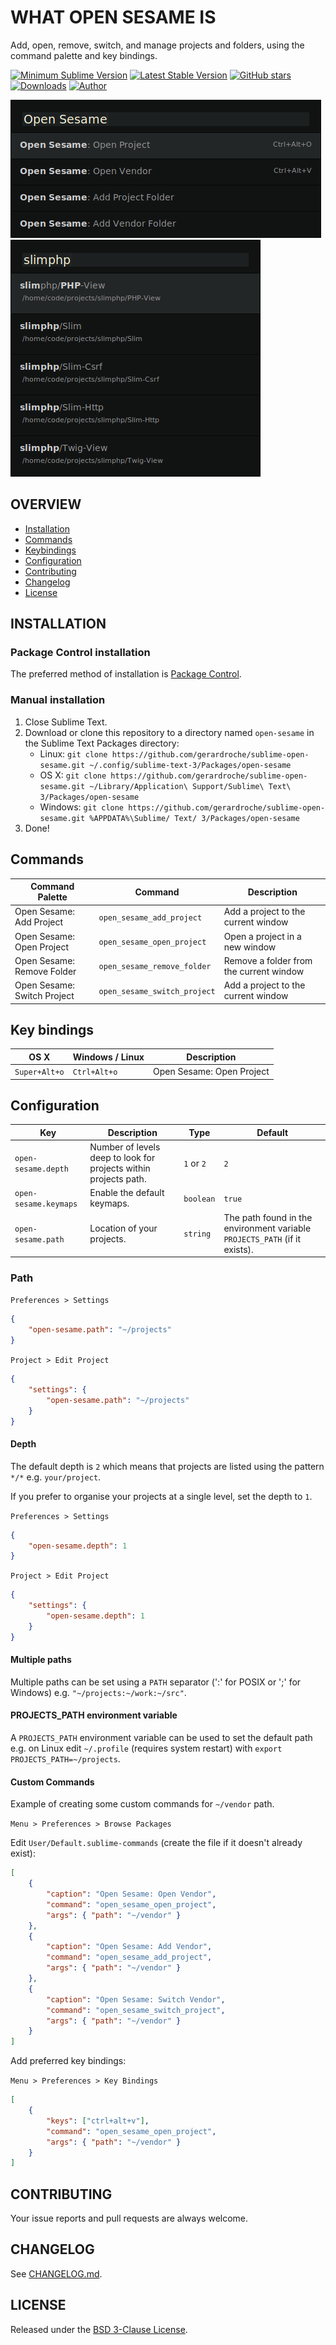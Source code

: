 # WHAT OPEN SESAME IS

Add, open, remove, switch, and manage projects and folders, using the command palette and key bindings.

[![Minimum Sublime Version](https://img.shields.io/badge/sublime-%3E%3D%203.0-brightgreen.svg?style=flat-square)](https://sublimetext.com) [![Latest Stable Version](https://img.shields.io/github/tag/gerardroche/sublime-open-sesame.svg?style=flat-square&label=stable)](https://github.com/gerardroche/sublime-open-sesame/tags) [![GitHub stars](https://img.shields.io/github/stars/gerardroche/sublime-open-sesame.svg?style=flat-square)](https://github.com/gerardroche/sublime-open-sesame/stargazers) [![Downloads](https://img.shields.io/packagecontrol/dt/open-sesame.svg?style=flat-square)](https://packagecontrol.io/packages/open-sesame) [![Author](https://img.shields.io/badge/twitter-gerardroche-blue.svg?style=flat-square)](https://twitter.com/gerardroche)

![Command palette screenshot](screenshot-a.png)
![Overlay screenshot](screenshot-b.png)

## OVERVIEW

* [Installation](#installation)
* [Commands](#commands)
* [Keybindings](#key-bindings)
* [Configuration](#configuration)
* [Contributing](#contributing)
* [Changelog](#changelog)
* [License](#license)

## INSTALLATION

### Package Control installation

The preferred method of installation is [Package Control](https://packagecontrol.io/browse/authors/gerardroche).

### Manual installation

1. Close Sublime Text.
2. Download or clone this repository to a directory named `open-sesame` in the Sublime Text Packages directory:
    * Linux: `git clone https://github.com/gerardroche/sublime-open-sesame.git ~/.config/sublime-text-3/Packages/open-sesame`
    * OS X: `git clone https://github.com/gerardroche/sublime-open-sesame.git ~/Library/Application\ Support/Sublime\ Text\ 3/Packages/open-sesame`
    * Windows: `git clone https://github.com/gerardroche/sublime-open-sesame.git %APPDATA%\Sublime/ Text/ 3/Packages/open-sesame`
3. Done!

## Commands

Command Palette | Command | Description
--------------- | ------- | -----------
Open Sesame: Add Project | `open_sesame_add_project` | Add a project to the current window
Open Sesame: Open Project | `open_sesame_open_project` | Open a project in a new window
Open Sesame: Remove Folder | `open_sesame_remove_folder` | Remove a folder from the current window
Open Sesame: Switch Project | `open_sesame_switch_project` | Add a project to the current window

## Key bindings

OS X | Windows / Linux | Description
-----|-----------------|------------
`Super+Alt+o` | `Ctrl+Alt+o` | Open Sesame: Open Project

## Configuration

Key | Description | Type | Default
----|-------------|------|--------
`open-sesame.depth` | Number of levels deep to look for projects within projects path. | `1` or `2` | `2`
`open-sesame.keymaps` | Enable the default keymaps. | `boolean` | `true`
`open-sesame.path` | Location of your projects. | `string` | The path found in the environment variable `PROJECTS_PATH` (if it exists).

### Path

`Preferences > Settings`

```json
{
    "open-sesame.path": "~/projects"
}
```

`Project > Edit Project`

```json
{
    "settings": {
        "open-sesame.path": "~/projects"
    }
}
```

#### Depth

The default depth is `2` which means that projects are listed using the pattern `*/*` e.g. `your/project`.

If you prefer to organise your projects at a single level, set the depth to `1`.

`Preferences > Settings`

```json
{
    "open-sesame.depth": 1
}
```

`Project > Edit Project`

```json
{
    "settings": {
        "open-sesame.depth": 1
    }
}
```

#### Multiple paths

Multiple paths can be set using a `PATH` separator (':' for POSIX or ';' for Windows) e.g. `"~/projects:~/work:~/src"`.

#### PROJECTS_PATH environment variable

A `PROJECTS_PATH` environment variable can be used to set the default path e.g. on Linux edit `~/.profile` (requires system restart) with `export PROJECTS_PATH=~/projects`.

#### Custom Commands

Example of creating some custom commands for `~/vendor` path.

`Menu > Preferences > Browse Packages`

Edit `User/Default.sublime-commands` (create the file if it doesn't already exist):

```json
[
    {
        "caption": "Open Sesame: Open Vendor",
        "command": "open_sesame_open_project",
        "args": { "path": "~/vendor" }
    },
    {
        "caption": "Open Sesame: Add Vendor",
        "command": "open_sesame_add_project",
        "args": { "path": "~/vendor" }
    },
    {
        "caption": "Open Sesame: Switch Vendor",
        "command": "open_sesame_switch_project",
        "args": { "path": "~/vendor" }
    }
]
```

Add preferred key bindings:

`Menu > Preferences > Key Bindings`

```json
[
    {
        "keys": ["ctrl+alt+v"],
        "command": "open_sesame_open_project",
        "args": { "path": "~/vendor" }
    }
]
```

## CONTRIBUTING

Your issue reports and pull requests are always welcome.

## CHANGELOG

See [CHANGELOG.md](CHANGELOG.md).

## LICENSE

Released under the [BSD 3-Clause License](LICENSE).
